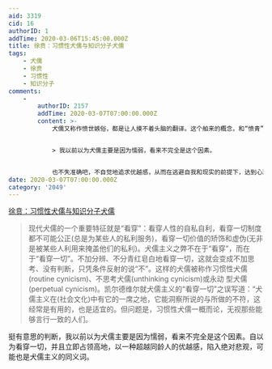 ```yaml
---
aid: 3319
cid: 16
authorID: 1
addTime: 2020-03-06T15:45:00.000Z
title: 徐贲：习惯性犬儒与知识分子犬儒
tags:
    - 犬儒
    - 徐贲
    - 习惯性
    - 知识分子
comments:
    -
        authorID: 2157
        addTime: 2020-03-07T07:00:00.000Z
        content: >-
            犬儒又称作愤世嫉俗，都是让人摸不着头脑的翻译。这个舶来的概念，和“愤青”、“键盘侠”等本土新词，似乎有一定程度的重合。原教旨的犬儒主义，则与魏晋玄学颇有异曲同工之妙，竹林七贤个个都有第欧根尼的影子。


            > 我以前以为犬儒主要是因为懦弱，看来不完全是这个因素。


            也不失准确吧，不自觉地追求优越感，从而在逃避自我和现实的前提下，达到心理平衡，这本来就是懦弱的表现形式之一嘛。
date: 2020-03-07T07:00:00.000Z
category: '2049'
---
```


[徐贲：习惯性犬儒与知识分子犬儒](https://be4.herokuapp.com/topic/61/%E5%BE%90%E8%B4%B2-%E4%B9%A0%E6%83%AF%E6%80%A7%E7%8A%AC%E5%84%92%E4%B8%8E%E7%9F%A5%E8%AF%86%E5%88%86%E5%AD%90%E7%8A%AC%E5%84%92)

> 现代犬儒的一个重要特征就是“看穿”：看穿人性的自私自利，看穿一切制度都不可能公正(总是为某些人的私利服务)，看穿一切价值的矫饰和虚伪(无非是被某些人利用来掩盖他们的私利)。犬儒主义之弊不在于“看穿”，而在于“看穿一切”。不加分辨、不分青红皂白地看穿一切，这就会变成不加思考、没有判断，只凭条件反射的说“不”。这样的犬儒被称作习惯性犬儒(routine cynicism)、不思考犬儒(unthinking cynicism)或永动 型犬儒(perpetual cynicism)。凯尔德维尔就犬儒主义的“看穿一切”之误写道：“犬儒主义在(社会文化)中有它的一席之地，它能洞察所说的与所做的不符，这经常是有用的，也是适宜的。但问题是，习惯性犬儒一概而论，无视那些能够言行一致的人们。

挺有意思的判断，我以前以为犬儒主要是因为懦弱，看来不完全是这个因素。自以为看穿一切，并且立即占领高地，以一种超越同龄人的优越感，陷入绝对悲观，可能也是犬儒主义的同义词。
